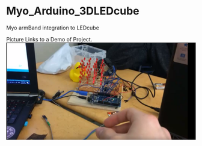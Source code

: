 # Myo_Arduino_3DLEDcube
Myo armBand integration to LEDcube

Picture Links to a Demo of Project.
[![AR](https://github.com/Mathuran/Myo_Arduino_3DLEDcube/blob/master/image.png)](https://www.youtube.com/watch?v=-RblfWB6Sho&feature=youtu.be)

